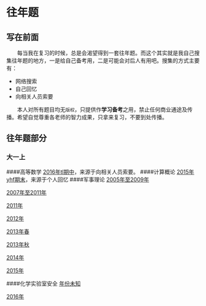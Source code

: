 # 往年题
## 写在前面
&ensp;&ensp;&ensp;&ensp;每当我在复习的时候，总是会渴望得到一套往年题。而这个其实就是我自己搜集往年题的地方，一是给自己备考用，二是可能会对后人有用吧。搜集的方式主要有：
+  网络搜索
+  自己回忆
+  向相关人员索要 

&ensp;&ensp;&ensp;&ensp;本人对所有题目均无`版权`，只提供作**学习备考**之用，禁止任何商业通途及传播。希望自觉尊重各老师的智力成果，只拿来复习，不要到处传播。

## 往年题部分
### 大一上
####高等数学
[2016年tl期中](https://wx2.qq.com/cgi-bin/mmwebwx-bin/webwxcheckurl?requrl=http%3A%2F%2Fmp.weixin.qq.com%2Fs%3F__biz%3DMzIxNzY0Njk5OA%3D%3D%26mid%3D2247483702%26idx%3D2%26sn%3D4209e0c083ba819a0caf8aa631205152%26chksm%3D97f7d3cfa0805ad97f95d4f2bd8a85e2938afb33405d26c16010506bb6dfcda5217ae7d9389e%26mpshare%3D1%26scene%3D1%26srcid%3D0106kKSvKNKB9kELWZcFN2Uv%23rd&skey=%40crypt_9f8d2b49_00af65f72286531be271746e7f298406&deviceid=e166903851731949&pass_ticket=undefined&opcode=2&scene=1&username=@782589ee0bcdd36fd50f638baccc9fd656c8e9684187f234d38176980e908c09)，来源于向相关人员索要。
####计算概论
[2015年yhf期末](https://acm.bnu.edu.cn/v3/contest_show.php?cid=7475)，来源于个人回忆
####军事理论
[2005年至2009年](https://bbs.pku.edu.cn/v2/collection-read.php?path=groups%2FGROUP_8%2FCourses%2FDBDE6C274%2FD69C3DBA2%2FD5801547C%2FM.1244128672.A)

[2007年至2011年](https://bbs.pku.edu.cn/v2/collection-read.php?path=groups%2FGROUP_8%2FCourses%2FDBDE6C274%2FD69C3DBA2%2FD5801547C%2FM.1308153290.A)

[2011年](https://bbs.pku.edu.cn/v2/collection-read.php?path=groups%2FGROUP_8%2FCourses%2FDBDE6C274%2FD69C3DBA2%2FD5801547C%2FM.1325076729.A)

[2012年](https://bbs.pku.edu.cn/v2/collection-read.php?path=groups%2FGROUP_8%2FCourses%2FDBDE6C274%2FD69C3DBA2%2FD5801547C%2FM.1339601231.A)

[2013年春](https://bbs.pku.edu.cn/v2/collection-read.php?path=groups%2FGROUP_8%2FCourses%2FDBDE6C274%2FD69C3DBA2%2FD5801547C%2FM.1357742134.A)

[2013年秋](https://bbs.pku.edu.cn/v2/collection-read.php?path=groups%2FGROUP_8%2FCourses%2FDBDE6C274%2FD69C3DBA2%2FD5801547C%2FM.1357741370.A)

[2014年](https://bbs.pku.edu.cn/v2/collection-read.php?path=groups%2FGROUP_8%2FCourses%2FDBDE6C274%2FD69C3DBA2%2FD5801547C%2FM.1403804665.A)

[2015年](https://bbs.pku.edu.cn/v2/collection-read.php?path=groups%2FGROUP_8%2FCourses%2FDBDE6C274%2FD69C3DBA2%2FD5801547C%2FM.1420640455.A)

####化学实验室安全
[年份未知](https://github.com/CloudOfStudy/exams/blob/master/%E5%8C%96%E5%AD%A6%E5%AE%9E%E9%AA%8C%E5%AE%A4%E5%AE%89%E5%85%A8%EF%BC%88%E5%89%8D%EF%BC%89)

[2016年](https://github.com/CloudOfStudy/exams/blob/master/%E5%8C%96%E5%AD%A6%E5%AE%9E%E9%AA%8C%E5%AE%A4%E5%AE%89%E5%85%A82016)
